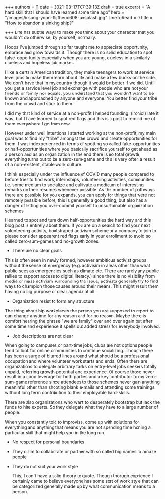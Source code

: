 +++
authors = []
date = 2021-03-17T07:39:13Z
draft = true
excerpt = "A hard skill that I should have learned some time ago"
hero = "/images/insung-yoon-fbjfheuc608-unsplash.jpg"
timeToRead = 0
title = "How to abandon a sinking ship?"

+++
Life has subtle ways to make you think about your character that you wouldn't do otherwise, by yourself, normally.

Hoops I've jumped through so far taught me to appreciate opportunity, embrace and grow towards it. Though there is no solid education to spot false-opportunity especially when you are young, clueless in a similarly clueless and hopeless job market.

I like a certain American tradition, they make teenagers to work at service level jobs to make them learn about life and make a few bucks on the side. We don't have that in my country though it would be better if we did. Until you get a service level job and exchange with people who are not your friends or family nor equals, you understand that you wouldn't want to be known and approached by anyone and everyone. You better find your tribe from the crowd and stick to them.

I did my that kind of service at a non-profit I helped founding. (ironic!) late it was, but I have learned to spot red flags and this is a post to remind me of them everywhere I go from now. 

However under well intentions I started working at the non-profit, my main goal was to find my "tribe" amongst the crowd and create opportunities for them. I was indexperienced in terms of spotting so called fake-opportunities or half-opportunities where you basically sacrifice yourself to get ahead as a person and as an organization in the end there is no total growth, everything turns out to be a zero-sum-game and this is very often a result of a non-existent, stable work culture. 

I think especially under the influence of COVID many people compared to before tries to find work, internships, volunteering activities, communities i.e. some medium to socialize and cultivate a modicum of interesting remarks on their resumes whenever possible. As the number of pathways there are possible for you expands, you can apply for things that were not remotely possible before, this is generally a good thing, but also has a danger of letting you over-commit yourself to unsustainable organization schemes 

I learned to spot and turn down half-opportunities the hard way and this blog post is entirely about them. If you are on a search to find your next volunteering activity, bootstraped activism scheme or a company to join to please consider appearent red flags early in your enrollment to avoid so called zero-sum-games and no-growth zones.

* There are no clear goals

This is often seen in newly formed, however ambitious activist groups without the sense of emergency (e.g. activisim in areas other than what public sees as emergencies such as climate etc. There are rarely any public rallies to support access to digital literacy.) since there is no visibility from media or mass activism surrounding the issue, activists generally try to find ways to champion those causes around their means. This might result them having no big purpose or clear agenda at all.

* Organization resist to form any structure

The thing about hip workplaces the person you are supposed to report to can change anytime for any reason and for no reason. Maybe there is comfort hearing the phrase "we are family" over and over again but after some time and experience it spells out added stress for everybody involved.

* Job descriptions are not clear

When going to campuses or part-time jobs, clubs are not options people tend to look for online communities to continue socializing. Though there has been a surge of blurred lines around what should be a professional occupation and where volunteer work starts and ends. Often there are organizations to delegate arbitrary tasks on entry-level jobs seekers totally unpaid, referring growth-potential and experience. Of course those never result in a good leverage for both parties and a key contributor to my zero-sum-game reference since attendees to those schemes never gain anything meaninful other than shooting blank e-mails and attending some trainings without long term contribution to their employable hard-skills.

There are also organizations who want to desperately bootstrap but lack the funds to hire experts. So they delegate what they have to a large number of people.

When you constantly told to improvise, come up with solutions for everything and anything that means you are not spending time honing a particular skill that might help you in the long run.

* No respect for personal boundaries
* They claim to collaborate or partner with so called big names to amaze people


* They do not suit your work style

  This, I don't have a solid theory to quote. Though thorugh exprience I certainly came to believe everyone has some sort of work style that can be categorized generally made up  by what communication means to a person.